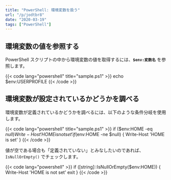 ```yaml
---
title: "PowerShell: 環境変数を扱う"
url: "/p/jodtbr8"
date: "2020-03-19"
tags: ["PowerShell"]
---
```


環境変数の値を参照する
----

PowerShell スクリプトの中から環境変数の値を取得するには、**`$env:変数名`** を参照します。

{{< code lang="powershell" title="sample.ps1" >}}
echo $env:USERPROFILE
{{< /code >}}


環境変数が設定されているかどうかを調べる
----

環境変数が定義されているかどうかを調べるには、以下のような条件分岐を使用します。

{{< code lang="powershell" title="sample.ps1" >}}
if ($env:HOME -eq $null) {
    Write-Host 'HOME is not set'
}
if ($env:HOME -ne $null) {
    Write-Host 'HOME is set'
}
{{< /code >}}

値が空である場合も「定義されていない」とみなしたいのであれば、`IsNullOrEmpty()` でチェックします。

{{< code lang="powershell" >}}
if ([string]::IsNullOrEmpty($env:HOME)) {
    Write-Host 'HOME is not set'
    exit
}
{{< /code >}}

